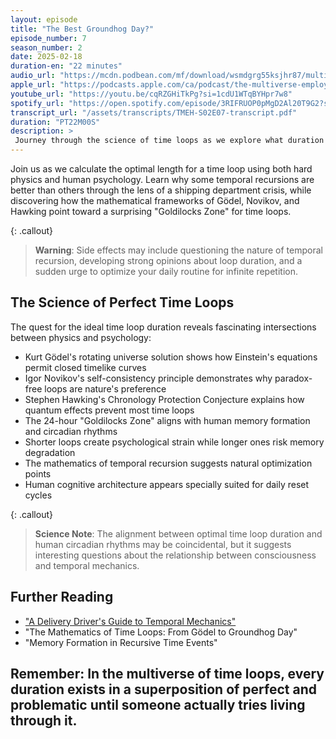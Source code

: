 ```yaml
---
layout: episode
title: "The Best Groundhog Day?"
episode_number: 7
season_number: 2
date: 2025-02-18
duration-en: "22 minutes"
audio_url: "https://mcdn.podbean.com/mf/download/wsmdgrg55ksjhr87/multiverse-employee-handbook-s02e07-the-best-groundhog-day.mp3"
apple_url: "https://podcasts.apple.com/ca/podcast/the-multiverse-employee-handbook/id1764134739?i=1000693360279"
youtube_url: "https://youtu.be/cqRZGHiTkPg?si=1cdU1WTqBYHpr7w8"
spotify_url: "https://open.spotify.com/episode/3RIFRUOP0pMgD2Al20T9G2?si=Cb3H1nZ8SkS1no0_tLMFYQ"
transcript_url: "/assets/transcripts/TMEH-S02E07-transcript.pdf"
duration: "PT22M00S"
description: >
 Journey through the science of time loops as we explore what duration makes the perfect Groundhog Day scenario, featuring a hapless delivery driver's increasingly frustrated attempts to complete a simple delivery to Woodstock, Illinois.
---
```


Join us as we calculate the optimal length for a time loop using both hard physics and human psychology. Learn why some temporal recursions are better than others through the lens of a shipping department crisis, while discovering how the mathematical frameworks of Gödel, Novikov, and Hawking point toward a surprising "Goldilocks Zone" for time loops.

{: .callout}
> **Warning**: Side effects may include questioning the nature of temporal recursion, developing strong opinions about loop duration, and a sudden urge to optimize your daily routine for infinite repetition.

## The Science of Perfect Time Loops
The quest for the ideal time loop duration reveals fascinating intersections between physics and psychology:

* Kurt Gödel's rotating universe solution shows how Einstein's equations permit closed timelike curves
* Igor Novikov's self-consistency principle demonstrates why paradox-free loops are nature's preference
* Stephen Hawking's Chronology Protection Conjecture explains how quantum effects prevent most time loops
* The 24-hour "Goldilocks Zone" aligns with human memory formation and circadian rhythms
* Shorter loops create psychological strain while longer ones risk memory degradation
* The mathematics of temporal recursion suggests natural optimization points
* Human cognitive architecture appears specially suited for daily reset cycles

{: .callout}
> **Science Note**: The alignment between optimal time loop duration and human circadian rhythms may be coincidental, but it suggests interesting questions about the relationship between consciousness and temporal mechanics.

## Further Reading
* ["A Delivery Driver's Guide to Temporal Mechanics"](/blog/delivery-driver-guide-temporal-mechanics/)
* "The Mathematics of Time Loops: From Gödel to Groundhog Day"
* "Memory Formation in Recursive Time Events"

Remember: In the multiverse of time loops, every duration exists in a superposition of perfect and problematic until someone actually tries living through it.
---
